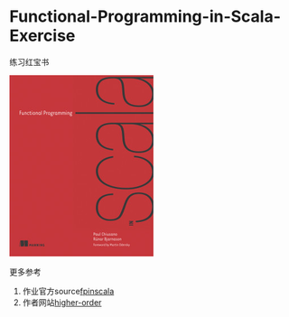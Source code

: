 # Functional-Programming-in-Scala-Exercise
练习红宝书

![book img](./res/book.png)


更多参考
1. 作业官方source[fpinscala](https://github.com/fpinscala/fpinscala)
2. 作者网站[higher-order](http://blog.higher-order.com/)